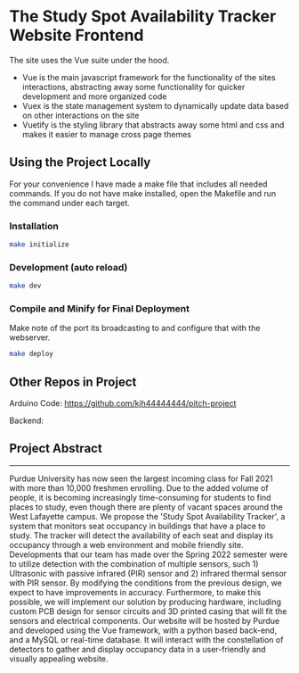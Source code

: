 # The Study Spot Availability Tracker Website Frontend

The site uses the Vue suite under the hood. 
* Vue is the main javascript framework for the functionality of the sites interactions, abstracting away some functionality for quicker development and more organized code
* Vuex is the state management system to dynamically update data based on other interactions on the site
* Vuetify is the styling library that abstracts away some html and css and makes it easier to manage cross page themes


## Using the Project Locally
For your convenience I have made a make file that includes all needed commands. If you do not have make installed, open the Makefile and run the command under each target.
### Installation
```sh
make initialize
```
### Development (auto reload)
```sh
make dev
```
### Compile and Minify for Final Deployment
Make note of the port its broadcasting to and configure that with the webserver.
```sh
make deploy
```

## Other Repos in Project
Arduino Code: https://github.com/kjh44444444/pitch-project

Backend: 

## Project Abstract
<hr>

Purdue University has now seen the largest incoming class for Fall 2021 with more than 10,000 freshmen enrolling. Due to the added volume of people, it is becoming increasingly time-consuming for students to find places to study, even though there are plenty of vacant spaces around the West Lafayette campus.
We propose the 'Study Spot Availability Tracker', a system that monitors seat occupancy in buildings that have a place to study. The tracker will detect the availability of each seat and display its occupancy through a web environment and mobile friendly site. Developments that our team has made over the Spring 2022 semester were to utilize detection with the combination of multiple sensors, such 1) Ultrasonic with passive infrared (PIR) sensor and 2) infrared thermal sensor with PIR sensor. By modifying the conditions from the previous design, we expect to have improvements in accuracy. Furthermore, to make this possible, we will implement our solution by producing hardware, including custom PCB design for sensor circuits and 3D printed casing that will fit the sensors and electrical components. Our website will be hosted by Purdue and developed using the Vue framework, with a python based back-end, and a MySQL or real-time database. It will interact with the constellation of detectors to gather and display occupancy data in a user-friendly and visually appealing website.
